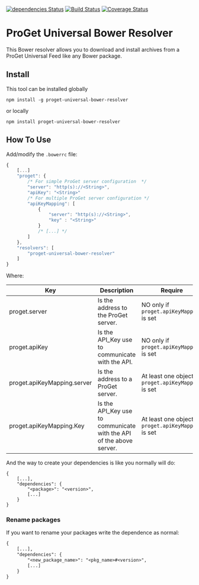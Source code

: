 [![dependencies Status](https://david-dm.org/WoltersKluwerCanada/proget-universal-bower-resolver/status.svg)](https://david-dm.org/WoltersKluwerCanada/proget-universal-bower-resolver) [![Build Status](https://travis-ci.org/WoltersKluwerCanada/proget-universal-bower-resolver.svg?branch=master)](https://travis-ci.org/WoltersKluwerCanada/proget-universal-bower-resolver) [![Coverage Status](https://coveralls.io/repos/github/WoltersKluwerCanada/proget-universal-bower-resolver/badge.svg?branch=master)](https://coveralls.io/github/WoltersKluwerCanada/proget-universal-bower-resolver?branch=master)

# ProGet Universal Bower Resolver

This Bower resolver allows you to download and install archives from a ProGet Universal Feed like any Bower package.

## Install
This tool can be installed globally
```
npm install -g proget-universal-bower-resolver
```
or locally
```
npm install proget-universal-bower-resolver
```

## How To Use

Add/modify the `.bowerrc` file:
```javascript
{
    [...]
    "proget": {
        /* For simple ProGet server configuration  */
        "server": "http(s)://<String>",
        "apiKey": "<String>"
        /* For multiple ProGet server configuration */
        "apiKeyMapping": [
            {
                "server": "http(s)://<String>",
                "key" : "<String>"
            }
            /* [...] */
        ]
    },
    "resolvers": [
        "proget-universal-bower-resolver"
    ]
}
```

Where:

| Key                         | Description                                                         | Require                                              |
|-----------------------------|---------------------------------------------------------------------|------------------------------------------------------|
| proget.server               | Is the address to the ProGet server.                                | NO only if `proget.apiKeyMapping` is set             |
| proget.apiKey               | Is the API_Key use to communicate with the API.                     | NO only if `proget.apiKeyMapping` is set             |
| proget.apiKeyMapping.server | Is the address to a ProGet server.                                  | At least one object if `proget.apiKeyMapping` is set |
| proget.apiKeyMapping.Key    | Is the API_Key use to communicate with the API of the above server. | At least one object if `proget.apiKeyMapping` is set |


And the way to create your dependencies is like you normally will do:
```text
{
    [...],
    "dependencies": {
        "<package>": "<version>",
        [...]
    }
}
```

### Rename packages

If you want to rename your packages write the dependence as normal:

```txt
{
    [...],
    "dependencies": {
        "<new_package_name>": "<pkg_name>#<version>",
        [...]
    }
}
```

